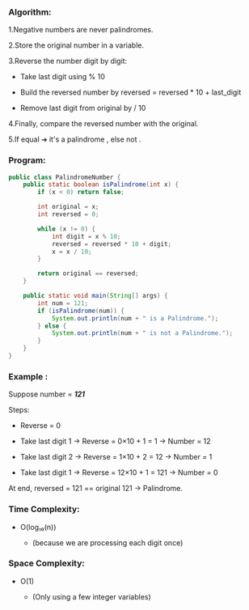 ### Algorithm:
1.Negative numbers are never palindromes.

2.Store the original number in a variable.

3.Reverse the number digit by digit:

  * Take last digit using % 10

  * Build the reversed number by reversed = reversed * 10 + last_digit

  * Remove last digit from original by / 10

4.Finally, compare the reversed number with the original.

5.If equal ➔ it's a palindrome , else not .  

### Program:
``` Java
public class PalindromeNumber {
    public static boolean isPalindrome(int x) {
        if (x < 0) return false;

        int original = x;
        int reversed = 0;

        while (x != 0) {
            int digit = x % 10;
            reversed = reversed * 10 + digit;
            x = x / 10;
        }

        return original == reversed;
    }

    public static void main(String[] args) {
        int num = 121;
        if (isPalindrome(num)) {
            System.out.println(num + " is a Palindrome.");
        } else {
            System.out.println(num + " is not a Palindrome.");
        }
    }
}
```
### Example :
Suppose number = ***121***

Steps:

* Reverse = 0

* Take last digit 1 → Reverse = 0×10 + 1 = 1 → Number = 12

* Take last digit 2 → Reverse = 1×10 + 2 = 12 → Number = 1

* Take last digit 1 → Reverse = 12×10 + 1 = 121 → Number = 0

At end, reversed = 121 == original 121 → Palindrome.  

### Time Complexity:
* O(log₁₀(n))

  * (because we are processing each digit once)

### Space Complexity:
* O(1)

  * (Only using a few integer variables)


